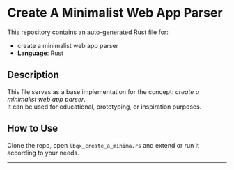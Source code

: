 # Create A Minimalist Web App Parser

This repository contains an auto-generated Rust file for:

- create a minimalist web app parser
- **Language**: Rust

## Description

This file serves as a base implementation for the concept: *create a minimalist web app parser*.  
It can be used for educational, prototyping, or inspiration purposes.

## How to Use

Clone the repo, open `lbqx_create_a_minima.rs` and extend or run it according to your needs.

---



